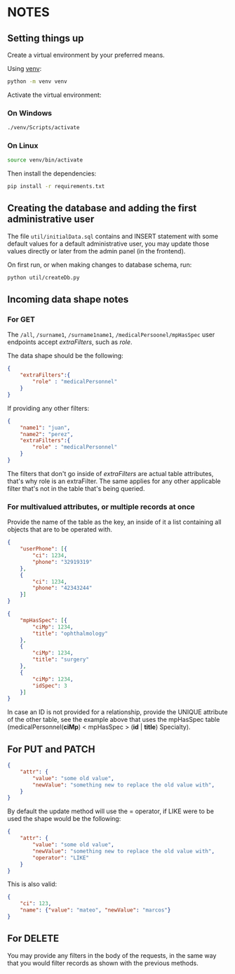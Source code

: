 # NOTES

## Setting things up

Create a virtual environment by your preferred means.

Using [venv](https://docs.python.org/3/tutorial/venv.html):

```sh
python -m venv venv
```

Activate the virtual environment:

### On Windows

```sh
./venv/Scripts/activate
```

### On Linux

```sh
source venv/bin/activate
```

Then install the dependencies:

```sh
pip install -r requirements.txt
```

## Creating the database and adding the first administrative user

The file `util/initialData.sql` contains and INSERT statement with some default values for a default administrative user, you may update those values directly or later from the admin panel (in the frontend).

On first run, or when making changes to database schema, run:

```sh
python util/createDb.py
```

## Incoming data shape notes

### For GET

The `/all`, `/surname1`, `/surname1name1`, `/medicalPersoonel/mpHasSpec` user endpoints accept _extraFilters_, such as _role_.

The data shape should be the following:

```json
{
    "extraFilters":{
        "role" : "medicalPersonnel"
    }
}
```

If providing any other filters:

```json
{
    "name1": "juan",
    "name2": "perez",
    "extraFilters":{
        "role" : "medicalPersonnel"
    }
}
```

The filters that don't go inside of _extraFilters_ are actual table attributes, that's why role is an extraFilter. The same applies for any other applicable filter that's not in the table that's being queried.

### For multivalued attributes, or multiple records at once

Provide the name of the table as the key, an inside of it a list containing all objects that are to be operated with.

```json
{
    "userPhone": [{
        "ci": 1234,
        "phone": "32919319"
    },
    {
        "ci": 1234,
        "phone": "42343244"
    }]
}
```

```json
{
    "mpHasSpec": [{
        "ciMp": 1234,
        "title": "ophthalmology"
    },
    {
        "ciMp": 1234,
        "title": "surgery"
    },
    {
        "ciMp": 1234,
        "idSpec": 3
    }]
}
```

In case an ID is not provided for a relationship, provide the UNIQUE attribute of the other table, see the example above that uses the mpHasSpec table (medicalPersonnel(__ciMp__) < mpHasSpec > (__id__ | __title__) Specialty).

## For PUT and PATCH

```json
{
    "attr": {
        "value": "some old value",
        "newValue": "something new to replace the old value with",
    }
}
```

By default the update method will use the = operator, if LIKE were to be used the shape would be the following:

```json
{
    "attr": {
        "value": "some old value",
        "newValue": "something new to replace the old value with",
        "operator": "LIKE"
    }
}
```

This is also valid:

```json
{
    "ci": 123,
    "name": {"value": "mateo", "newValue": "marcos"}
}
```

## For DELETE

You may provide any filters in the body of the requests, in the same way that you would filter records as shown with the previous methods.
